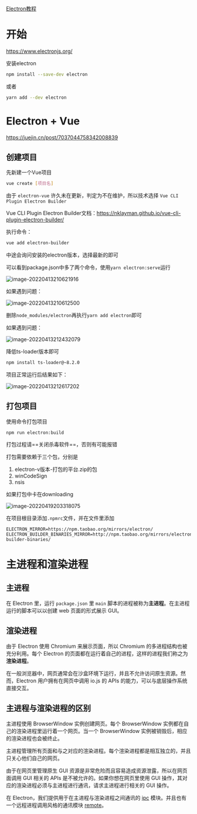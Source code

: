 [Electron教程](https://www.w3cschool.cn/electronmanual/wcx31ql6.html)

# 开始

<https://www.electronjs.org/>

安装electron

```sh
npm install --save-dev electron
```

或者

```sh
yarn add --dev electron
```

# Electron + Vue

<https://juejin.cn/post/7037044758342008839>

## 创建项目

先新建一个Vue项目

```sh
vue create [项目名]
```

由于 `electron-vue` 许久未在更新，判定为不在维护，所以技术选择 `Vue CLI Plugin Electron Builder`

Vue CLI Plugin Electron Builder文档：<https://nklayman.github.io/vue-cli-plugin-electron-builder/>

执行命令：

```sh
vue add electron-builder
```

中途会询问安装的electron版本，选择最新的即可

可以看到package.json中多了两个命令，使用`yarn electron:serve`运行

![image-20220413210621916](http://picgo.chanwe.top/202204132106040.png)

如果遇到问题：

![image-20220413210612500](http://picgo.chanwe.top/202204132106562.png)

删除`node_modules/electron`再执行`yarn add electron`即可

如果遇到问题：

![image-20220413212432079](http://picgo.chanwe.top/202204132124150.png)

降低ts-loader版本即可

```sh
npm install ts-loader@~8.2.0
```

项目正常运行后结果如下：

![image-20220413212617202](http://picgo.chanwe.top/202204132126295.png)

## 打包项目

使用命令打包项目

```
npm run electron:build
```

打包过程请==关闭杀毒软件==，否则有可能报错

打包需要依赖于三个包，分别是

1. electron-v版本-打包的平台.zip的包
2. winCodeSign
3. nsis

如果打包中卡在downloading

![image-20220419203318075](http://picgo.chanwe.top/202204192033713.png)

在项目根目录添加`.npmrc`文件，并在文件里添加

```
ELECTRON_MIRROR=https://npm.taobao.org/mirrors/electron/
ELECTRON_BUILDER_BINARIES_MIRROR=http://npm.taobao.org/mirrors/electron-builder-binaries/
```

# 主进程和渲染进程

## 主进程

在 Electron 里，运行 `package.json` 里 `main` 脚本的进程被称为**主进程**。在主进程运行的脚本可以以创建 web 页面的形式展示 GUI。

## 渲染进程

由于 Electron 使用 Chromium 来展示页面，所以 Chromium 的多进程结构也被充分利用。每个 Electron 的页面都在运行着自己的进程，这样的进程我们称之为**渲染进程**。

在一般浏览器中，网页通常会在沙盒环境下运行，并且不允许访问原生资源。然而，Electron 用户拥有在网页中调用 io.js 的 APIs 的能力，可以与底层操作系统直接交互。

## 主进程与渲染进程的区别

主进程使用 BrowserWindow 实例创建网页。每个 BrowserWindow 实例都在自己的渲染进程里运行着一个网页。当一个 BrowserWindow 实例被销毁后，相应的渲染进程也会被终止。

主进程管理所有页面和与之对应的渲染进程。每个渲染进程都是相互独立的，并且只关心他们自己的网页。

由于在网页里管理原生 GUI 资源是非常危险而且容易造成资源泄露，所以在网页面调用 GUI 相关的 APIs 是不被允许的。如果你想在网页里使用 GUI 操作，其对应的渲染进程必须与主进程进行通讯，请求主进程进行相关的 GUI 操作。

在 Electron，我们提供用于在主进程与渲染进程之间通讯的 [ipc](https://github.com/electron/electron/blob/master/docs-translations/zh-CN/api/ipc-main-process.md) 模块。并且也有一个远程进程调用风格的通讯模块 [remote](https://www.w3cschool.cn/electronmanual/electronmanual-remote.html)。

